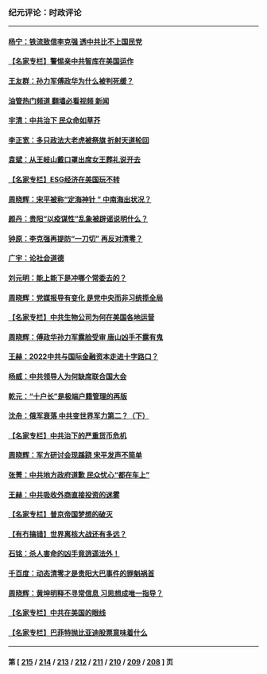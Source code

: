 ### 纪元评论：时政评论
---
#### [杨宁：铁流致信李克强 透中共比不上国民党](../../pages/nsc1025/n13832504.md?09260330) 
#### [【名家专栏】警惕亲中共智库在美国运作](../../pages/nsc1025/n13832414.md?09260330) 
#### [王友群：孙力军傅政华为什么被判死缓？](../../pages/nsc1025/n13832108.md?09260330) 
#### [油管热门频道 翻墙必看视频 新闻](ok?09260330)
#### [宇清：中共治下 民众命如草芥](../../pages/nsc1025/n13832306.md?09260330) 
#### [李正宽：多只政法大老虎被祭旗 折射天道轮回](../../pages/nsc1025/n13832271.md?09260330) 
#### [袁斌：从王岐山戴口罩出席女王葬礼说开去](../../pages/nsc1025/n13832163.md?09260330) 
#### [【名家专栏】ESG经济在美国玩不转](../../pages/nsc1025/n13831989.md?09260330) 
#### [周晓辉：宋平被称“定海神针 ” 中南海出状况？](../../pages/nsc1025/n13832143.md?09260330) 
#### [颜丹：贵阳“以疫谋性”乱象被辟谣说明什么？](../../pages/nsc1025/n13831509.md?09260330) 
#### [钟原：李克强再提防“一刀切” 再反对清零？](../../pages/nsc1025/n13831687.md?09260330) 
#### [广宇：论社会道德](../../pages/nsc1025/n13831726.md?09260330) 
#### [刘元明：能上能下是冲哪个常委去的？](../../pages/nsc1025/n13831514.md?09260330) 
#### [周晓辉：党媒报导有变化 是党中央而非习统揽全局](../../pages/nsc1025/n13831513.md?09260330) 
#### [【名家专栏】中共生物公司为何在美国各地运营](../../pages/nsc1025/n13831288.md?09260330) 
#### [周晓辉：傅政华孙力军露脸受审 唐山凶手不露有鬼](../../pages/nsc1025/n13831361.md?09260330) 
#### [王赫：2022中共与国际金融资本走进十字路口？](../../pages/nsc1025/n13831097.md?09260330) 
#### [杨威：中共领导人为何缺席联合国大会](../../pages/nsc1025/n13830895.md?09260330) 
#### [乾元：“十户长”是极端户籍管理的再版](../../pages/nsc1025/n13830892.md?09260330) 
#### [沈舟：俄军衰落 中共变世界军力第二？（下）](../../pages/nsc1025/n13830635.md?09260330) 
#### [【名家专栏】中共治下的严重货币危机](../../pages/nsc1025/n13830462.md?09260330) 
#### [周晓辉：军方研讨会现蹊跷 宋平发声不简单](../../pages/nsc1025/n13830726.md?09260330) 
#### [张菁：中共地方政府道歉 民众忧心“都在车上”](../../pages/nsc1025/n13830714.md?09260330) 
#### [王赫：中共吸收外商直接投资的迷雾](../../pages/nsc1025/n13830276.md?09260330) 
#### [【名家专栏】普京帝国梦想的破灭](../../pages/nsc1025/n13830461.md?09260330) 
#### [【有冇搞错】世界离核大战还有多远？](../../pages/nsc1025/n13830170.md?09260330) 
#### [石铭：杀人害命的凶手竟逍遥法外！](../../pages/nsc1025/n13830248.md?09260330) 
#### [千百度：动态清零才是贵阳大巴事件的罪魁祸首](../../pages/nsc1025/n13830218.md?09260330) 
#### [周晓辉：黄坤明释不寻常信息 习思想成唯一指导？](../../pages/nsc1025/n13829810.md?09260330) 
#### [【名家专栏】中共在美国的眼线](../../pages/nsc1025/n13829389.md?09260330) 
#### [【名家专栏】巴菲特抛比亚迪股票意味着什么](../../pages/nsc1025/n13829390.md?09260330) 

---
#### 第 [ [215](./215.md?09260330) / [214](./214.md?09260330) / [213](./213.md?09260330) / [212](./212.md?09260330) / [211](./211.md?09260330) / [210](./210.md?09260330) / [209](./209.md?09260330) / [208](./208.md?09260330) ] 页
